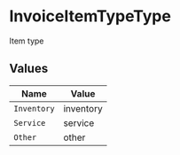 # InvoiceItemTypeType

Item type


## Values

| Name        | Value       |
| ----------- | ----------- |
| `Inventory` | inventory   |
| `Service`   | service     |
| `Other`     | other       |